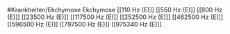 #Krankheiten/Ekchymose
Ekchymose
[[110 Hz (E)]]
[[550 Hz (E)]]
[[800 Hz (E)]]
[[23500 Hz (E)]]
[[117500 Hz (E)]]
[[252500 Hz (E)]]
[[462500 Hz (E)]]
[[596500 Hz (E)]]
[[797500 Hz (E)]]
[[975340 Hz (E)]]